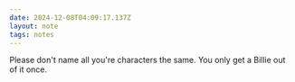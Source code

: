 ```yaml
---
date: 2024-12-08T04:09:17.137Z
layout: note
tags: notes
---
```

Please don't name all you're characters the same. You only get a Billie out of it once.
